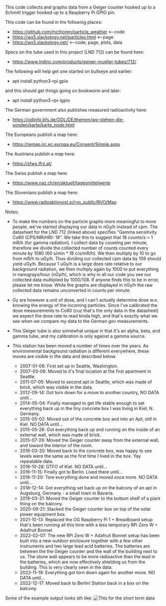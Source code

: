 This code collects and graphs data from a Geiger counter hooked up to a Schmitt
trigger hooked up to a Raspberry Pi GPIO pin.

This code can be found in the following places:
* https://github.com/mcthoren/particle_weather		<--code
* https://wx5.slackology.net/particles.html		<--page
* https://wx5.slackology.net/				<--code, page, plots, data

Specs on the tube used in this project (LND 712) can be found here:
* https://www.lndinc.com/products/geiger-mueller-tubes/712/

The following will help get one started on bullseye and earlier:
* apt install python3-rpi.gpio

and this should get things going on bookworm and later:
* apt install python3-rpi-lgpio

The German government also publishes measured radioactivity here:
* https://odlinfo.bfs.de/ODL/DE/themen/wo-stehen-die-sonden/karte/karte_node.html

The Europeans publish a map here:
* https://remap.jrc.ec.europa.eu/Consent/Simple.aspx

The Austrians publish a map here:
* https://sfws.lfrz.at/

The Swiss publish a map here:
* https://www.naz.ch/en/aktuell/tagesmittelwerte

The Slovenians publish a map here:
* https://www.radioaktivnost.si/rvo_public/RVO/Map


Notes:
* To make the numbers on the particle graphs more meaningful to more people,
we've started displaying our data in nGy/h instead of cpm. The datasheet for the
LND 712 (linked above) specifies "Gamma sensitivity Co60 (CPS/MR/HR): 18".  We
take this to suggest that 18 counts/s = 1 mR/h (for gamma radiation). I collect
data by counting per minute, therefore we divide the collected number of counts
counted every minute by 1080 (60 s/min * 18 c/s/mR/h). We then multiply by 10 to go
from mR/h to uGy/h. Thus dividing our collected cpm data by 108 should yield
uGy/h. Because 1 uGy/h is a large does rate relative to our background radiation,
we then multiply again by 1000 to put everything in nanograys/hour (nGy/h),
which is why in all our code you see our collected data multiplied by 1000/108.
If anyone finds this to be in error, please let me know. While the graphs are
displayed in nGy/h the raw collected data remains unconverted in counts per
minute.

* Gy are however a unit of dose, and I can't actually determine dose w.o.
knowing the energy of the incoming particles. Since I've calibrated the dose
measurements to Co60 (cuz that's the only data in the datasheet) we expect the
dose rate to read kinda high, and that's exactly what we see when we compare my
data to the German gov measurements.

* This Geiger tube is also somewhat unique in that it's an alpha, beta, and
gamma tube, and my calibration is only against a gamma source.

* This station has been moved a number of times over the years. As environmental
background radiation is different everywhere, these moves are visible in the
data and described below.
	* 2007-01-06: First set up in Seattle, Washington.
	* 2007-03-06: Moved to it's final location at the first apartment in Seattle.
	* 2011-07-05: Moved to second apt in Seattle, which was made of brick, which was visible in the data.
	* 2012-09-14: Got torn down for a move to another country, NO DATA until...
	* 2014-05-04: Finally managed to get life stable enough to set everything back up in the tiny concrete box I was living in Kiel, N. Germany.
	* 2015-05-02: Moved out of the concrete box and into an Apt, still in Kiel. NO DATA until...
	* 2015-05-26: Got everything back up and running on the inside of an external wall, which was made of brick.
	* 2015-07-26: Moved the Geiger counter away from the external wall, and toward the interior of the room.
	* 2016-03-20: Moved back to the concrete box, was happy to see levels were the same as the first time I lived in the box. Yay repeatable data.
	* 2016-10-28: GTFO of Kiel. NO DATA until...
	* 2016-11-15: Finally got to Berlin. Lived there until...
	* 2018-11-20: Tore everything done and moved once more. NO DATA until...
	* 2018-12-14: Got everything set back up on the balcony of an apt in Augsburg, Germany - a small town in Bavaria.
	* 2019-03-31: Moved the Geiger counter to the bottom shelf of a plant thing on the balcony.
	* 2020-09-21: Stacked the Geiger counter box on top of the solar power equipment box.
	* 2021-10-13: Replaced the OG Raspberry Pi 1 + Breadboard setup that's been running all this time with a less temporary RPi Zero W + Adafruit Bonnet
	* 2022-02-07: The new RPi Zero W + Adafruit Bonnet setup has been built into a new outdoor enclosure together with a few other instruments and two large lead acid batteries. The batteries are between the the Geiger counter and the wall of the building next to us. The stone wall appears to be more radioactive than the lead in the batteries, which are now effectively shielding us from the building. This is very clearly seen in the data.
	* 2022-11-19: Everything got torn down again for another move. NO DATA until...
	* 2022-12-17: Moved back to Berlin! Station back in a box on the balcony.

Some of the example output looks sth like:
![This for the short term data](https://wx5.slackology.net/plots/particle_cpm_48.png)
